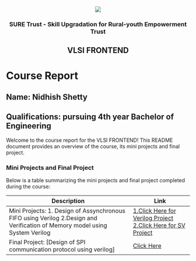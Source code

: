 
<!-- PROJECT LOGO -->
<br />

<div align="center">
   <img src='https://user-images.githubusercontent.com/73131499/166115643-d3187f47-d38f-41b2-ae42-5ecbbc60de14.png' />


<h3 align="center">SURE Trust - Skill Upgradation for Rural-youth Empowerment Trust</h3>
  <h2>VLSI FRONTEND</h2>
</div>

# Course Report

## Name: Nidhish Shetty

## Qualifications: pursuing 4th year Bachelor of Engineering

Welcome to the course report for the VLSI FRONTEND! This README document provides an overview of the course, its mini projects and final project.

### Mini Projects and Final Project

Below is a table summarizing the mini projects and final project completed during the course:

| Description                               | Link                                    |
|-------------------------------------------|-----------------------------------------|
| Mini Projects: 1. Design of Assynchronous FIFO using Verilog 2.Design and Verification of Memory model using System Verilog | [1.Click Here for Verilog Project](https://github.com/sure-trust/G15-VLSI_Frontend/blob/main/Mini%20Projects/Nidhish/afifo_cdc.xpr)  [2.Click Here for SV Project](https://github.com/sure-trust/G15-VLSI_Frontend/tree/main/Mini%20Projects/Nidhish/Miniproject2)                        |
| Final Project: [Design of SPI communication protocol using verilog]     | [Click Here](https://github.com/sure-trust/G15-VLSI_Frontend/tree/main/Final%20Capstone%20Project/Nidhish)                         |
